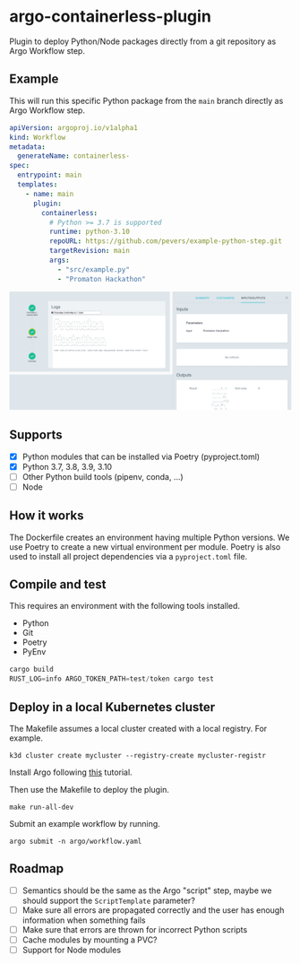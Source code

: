 # argo-containerless-plugin

Plugin to deploy Python/Node packages directly from a git repository as Argo Workflow step. 

## Example

This will run this specific Python package from the `main` branch directly as Argo Workflow step.

```yaml
apiVersion: argoproj.io/v1alpha1
kind: Workflow
metadata:
  generateName: containerless-
spec:
  entrypoint: main
  templates:
    - name: main
      plugin:
        containerless:
          # Python >= 3.7 is supported
          runtime: python-3.10
          repoURL: https://github.com/pevers/example-python-step.git
          targetRevision: main
          args:
            - "src/example.py"
            - "Promaton Hackathon"
```

![screenshot](screenshot.png)

## Supports

- [x] Python modules that can be installed via Poetry (pyproject.toml)
- [x] Python 3.7, 3.8, 3.9, 3.10
- [ ] Other Python build tools (pipenv, conda, ...)
- [ ] Node

## How it works

The Dockerfile creates an environment having multiple Python versions. We use Poetry to create a new virtual environment per module. Poetry is also used to install all project dependencies via a `pyproject.toml` file.

## Compile and test

This requires an environment with the following tools installed.

- Python
- Git
- Poetry
- PyEnv

```rust
cargo build
RUST_LOG=info ARGO_TOKEN_PATH=test/token cargo test
```

## Deploy in a local Kubernetes cluster

The Makefile assumes a local cluster created with a local registry. For example.

```console
k3d cluster create mycluster --registry-create mycluster-registr
```

Install Argo following [this](https://argoproj.github.io/argo-workflows/quick-start/) tutorial.

Then use the Makefile to deploy the plugin.

```console
make run-all-dev
```

Submit an example workflow by running.

```console
argo submit -n argo/workflow.yaml
```

## Roadmap
- [ ] Semantics should be the same as the Argo "script" step, maybe we should support the `ScriptTemplate` parameter?
- [ ] Make sure all errors are propagated correctly and the user has enough information when something fails
- [ ] Make sure that errors are thrown for incorrect Python scripts
- [ ] Cache modules by mounting a PVC?
- [ ] Support for Node modules

